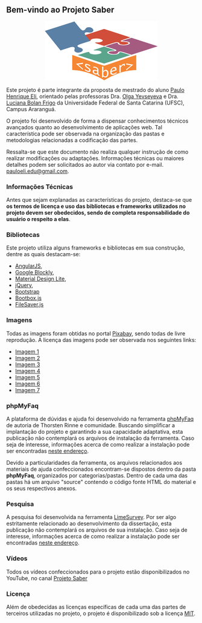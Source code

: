 ## Bem-vindo ao Projeto Saber

<p align="center">   
    <img src="css/images/logo.png" alt="Projeto Saber"/>
</p>

Este projeto é parte integrante da proposta de mestrado do aluno [Paulo Henrique Eli](http://lattes.cnpq.br/9175378911774164), orientado pelas professoras Dra. [Olga Yevseyeva](http://lattes.cnpq.br/8339563650267766) e Dra. [Luciana Bolan Frigo](http://lattes.cnpq.br/6348215204947696) da Universidade Federal de Santa Catarina (UFSC), Campus Araranguá.

O projeto foi desenvolvido de forma a dispensar conhecimentos técnicos avançados quanto ao desenvolvimento de aplicações web. Tal característica pode ser observada na organização das pastas e metodologias relacionadas a codificação das partes.

Ressalta-se que este documento não realiza qualquer instrução de como realizar modificações ou adaptações. Informações técnicas ou maiores detalhes podem ser solicitados ao autor via contato por e-mail. [pauloeli.edu@gmail.com](mailto:pauloeli.edu@gmail.com).

### Informações Técnicas

Antes que sejam explanadas as características do projeto, destaca-se que **os termos de licença e uso das bibliotecas e frameworks utilizados no projeto devem ser obedecidos, sendo de completa responsabilidade do usuário o respeito a elas**.

### Bibliotecas

Este projeto utiliza alguns frameworks e bibliotecas em sua construção, dentre as quais destacam-se: 

* [AngularJS](https://angularjs.org/), 
* [Google Blockly](https://developers.google.com/blockly/), 
* [Material Design Lite](https://getmdl.io/), 
* [jQuery](https://jquery.com/), 
* [Bootstrap](https://getbootstrap.com/) 
* [Bootbox.js](http://bootboxjs.com/)
* [FileSaver.js](https://github.com/eligrey/FileSaver.js)

### Imagens

Todas as imagens foram obtidas no portal [Pixabay](https://pixabay.com/pt/), sendo todas de livre reprodução. 
A licença das imagens pode ser observada nos seguintes links:

* [Imagem 1](https://pixabay.com/pt/puzzle-f%C3%B3sforo-caber-desaparecido-693870/)
* [Imagem 2](https://pixabay.com/pt/puzzle-part%C3%ADculas-%C3%BAltimos-pe%C3%A7a-654956/)
* [Imagem 3](https://pixabay.com/pt/tiro-com-arco-seta-gol-esportes-472932/)
* [Imagem 4](https://pixabay.com/pt/amigos-confian%C3%A7a-amizade-juntos-1015312/)
* [Imagem 5](https://pixabay.com/pt/pintura-notebook-escova-l%C3%A1pis-1280556/)
* [Imagem 6](https://pixabay.com/pt/qualidade-gancho-marca-de-sele%C3%A7%C3%A3o-787663/)
* [Imagem 7](https://pixabay.com/pt/etapas-escadas-at%C3%A9-escada-388914/)

### phpMyFaq

A plataforma de dúvidas e ajuda foi desenvolvido na ferramenta [phpMyFaq](http://www.phpmyfaq.de) de autoria de Thorsten Rinne e comunidade. Buscando simplificar a implantação do projeto e garantindo a sua capacidade adaptativa, esta publicação não contemplará os arquivos de instalação da ferramenta. Caso seja de interesse, informações acerca de como realizar a instalação pode ser encontradas [neste endereço](http://www.phpmyfaq.de/documentation).

Devido a particularidades da ferramenta, os arquivos relacionados aos materiais de ajuda confeccionados encontram-se dispostos dentro da pasta **phpMyFaq**, organizados por categorias/pastas. Dentro de cada uma das pastas há um arquivo "source" contendo o código fonte HTML do material e os seus respectivos anexos.

### Pesquisa

A pesquisa foi desenvolvida na ferramenta [LimeSurvey](https://www.limesurvey.org). Por ser algo estritamente relacionado ao desenvolvimento da dissertação, esta publicação não contemplará os arquivos de sua instalação. Caso seja de interesse, informações acerca de como realizar a instalação pode ser encontradas [neste endereço](https://www.limesurvey.org/community/forums).

### Vídeos

Todos os vídeos confeccionados para o projeto estão disponibilizados no YouTube, no canal [Projeto Saber](https://www.youtube.com/channel/UCV-sZIhAazpMi6C0RQRHgSw)

### Licença

Além de obedecidas as licenças específicas de cada uma das partes de terceiros utilizadas no projeto, o projeto é disponibilizado sob a licença [MIT](http://escolhaumalicenca.com.br/licencas/mit/).

